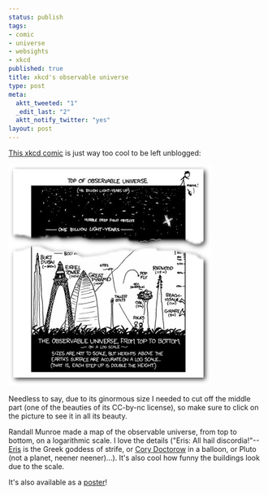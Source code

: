 ```yaml
--- 
status: publish
tags: 
- comic
- universe
- websights
- xkcd
published: true
title: xkcd's observable universe
type: post
meta: 
  aktt_tweeted: "1"
  _edit_last: "2"
  aktt_notify_twitter: "yes"
layout: post
---
```

<a href="http://xkcd.com/482/">This xkcd comic</a> is just way too cool to be left unblogged:

<a href="http://xkcd.com/482/"><img src="/media/wp/2008/09/xkcd-observable-universe.jpg" alt="" title="xkcd: Observable Universe" class="alignnone size-full wp-image-1617" /></a>

Needless to say, due to its ginormous size I needed to cut off the middle part (one of the beauties of its CC-by-nc license), so make sure to click on the picture to see it in all its beauty.

Randall Munroe made a map of the observable universe, from top to bottom, on a logarithmic scale. I love the details ("Eris: All hail discordia!"--<a href="http://en.wikipedia.org/wiki/Eris_(mythology)">Eris</a> is the Greek goddess of strife, or <a href="http://en.wikipedia.org/wiki/Cory_Doctorow">Cory Doctorow</a> in a balloon, or Pluto (not a planet, neener neener)...). It's also cool how funny the buildings look due to the scale.

It's also available as a <a href="http://store.xkcd.com/#HeightPoster">poster</a>!
